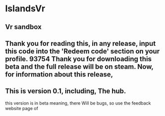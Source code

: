 # IslandsVr
Vr sandbox
------------------------------
Thank you for reading this, in any release, input this code into the 'Redeem code' section on your profile.
93754
Thank you for downloading this beta and the full release will be on steam.
Now, for information about this release,
------------------------------
This is version 0.1, including,
The hub.
------------------------------
this version is in beta meaning, there Will be bugs, so use the feedback website page of 

